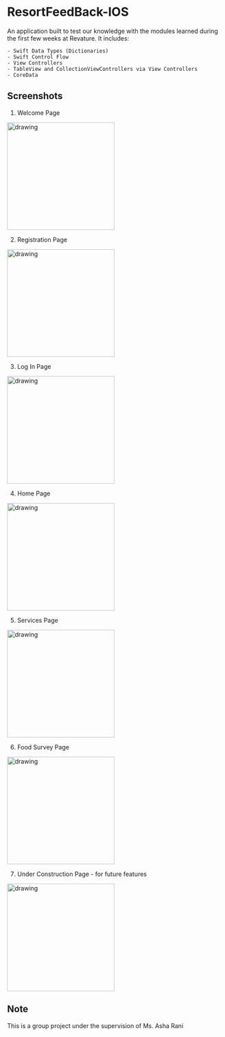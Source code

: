 #  ResortFeedBack-IOS

An application built to test our knowledge with the modules learned during the first few weeks at Revature. It includes:

    - Swift Data Types (Dictionaries)
    - Swift Control Flow
    - View Controllers
    - TableView and CollectionViewControllers via View Controllers
    - CoreData

## Screenshots

1. Welcome Page

<img src="Images/welcome.png" alt="drawing" width="250"/>

2. Registration Page

<img src="Images/register.png" alt="drawing" width="250"/>

3. Log In Page

<img src="Images/login.png" alt="drawing" width="250"/>

4. Home Page

<img src="Images/home.png" alt="drawing" width="250"/>

5. Services Page

<img src="Images/surveyItem.png" alt="drawing" width="250"/>

6. Food Survey Page

<img src="Images/foodSurvey.png" alt="drawing" width="250"/>

7. Under Construction Page - for future features

<img src="Images/underConstruction.png" alt="drawing" width="250"/>




## Note
This is a group project under the supervision of Ms. Asha Rani

